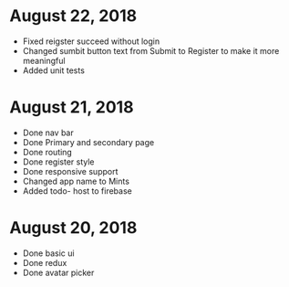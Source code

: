 # August 22, 2018
- Fixed reigster succeed without login
- Changed sumbit button text from Submit to Register to make it more meaningful
- Added unit tests

# August 21, 2018
- Done nav bar
- Done Primary and secondary page
- Done routing
- Done register style
- Done responsive support
- Changed app name to Mints
- Added todo- host to firebase

# August 20, 2018
- Done basic ui
- Done redux
- Done avatar picker